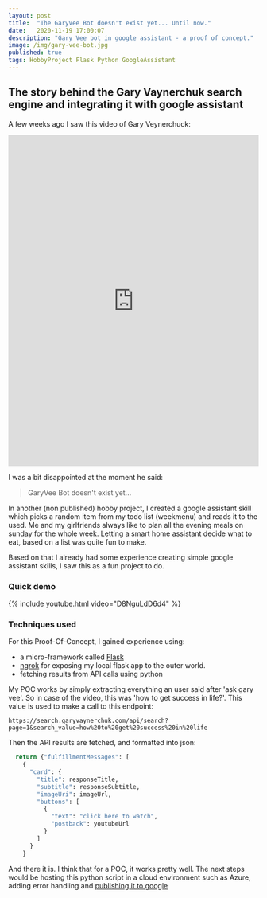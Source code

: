 ```yaml
---
layout: post
title:  "The GaryVee Bot doesn't exist yet... Until now."
date:   2020-11-19 17:00:07
description: "Gary Vee bot in google assistant - a proof of concept."
image: /img/gary-vee-bot.jpg
published: true
tags: HobbyProject Flask Python GoogleAssistant
---
```


## The story behind the Gary Vaynerchuk search engine and integrating it with google assistant

A few weeks ago I saw this video of Gary Veynerchuck:

<iframe src="https://www.linkedin.com/embed/feed/update/urn:li:ugcPost:6727570316899446784" height="665" width="504" frameborder="0" allowfullscreen="" title="Embedded post"></iframe>

I was a bit disappointed at the moment he said:
> GaryVee Bot doesn't exist yet...

In another (non published) hobby project, I created a google assistant skill which picks a random item from my todo list (weekmenu) and reads it to the used. Me and my girlfriends always like to plan all the evening meals on sunday for the whole week. Letting a smart home assistant decide what to eat, based on a list was quite fun to make.

Based on that I already had some experience creating simple google assistant skills, I saw this as a fun project to do.

### Quick demo

{% include youtube.html video="D8NguLdD6d4" %}

### Techniques used

For this Proof-Of-Concept, I gained experience using:

* a micro-framework called [Flask](https://www.fullstackpython.com/flask.html)
* [ngrok](https://ngrok.com/) for exposing my local flask app to the outer world.
* fetching results from API calls using python

My POC works by simply extracting everything an user said after 'ask gary vee'. So in case of the video, this was 'how to get success in life?'. This value is used to make a call to this endpoint:
```
https://search.garyvaynerchuk.com/api/search?page=1&search_value=how%20to%20get%20success%20in%20life
```

Then the API results are fetched, and formatted into json:

```python
  return {"fulfillmentMessages": [
    {
      "card": {
        "title": responseTitle,
        "subtitle": responseSubtitle,
        "imageUri": imageUrl,
        "buttons": [
          {
            "text": "click here to watch",
            "postback": youtubeUrl
          }
        ]
      }
    }
```

And there it is. I think that for a POC, it works pretty well. The next steps would be hosting this python script in a cloud environment such as Azure, adding error handling and [publishing it to google](https://developers.google.com/assistant/console/publish)
